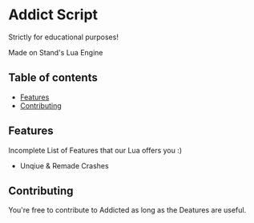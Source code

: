 # Addict Script

Strictly for educational purposes!

Made on Stand's Lua Engine

## Table of contents

 * [Features](#features)
 * [Contributing](#contributing)

## Features

Incomplete List of Features that our Lua offers you :)

 - Unqiue & Remade Crashes

## Contributing

You're free to contribute to Addicted as long as the Deatures are useful.

